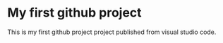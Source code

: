 # My first github project
This is my first github project project published from visual studio code.
